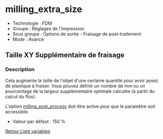 # milling_extra_size

* Technologie : FDM
* Groupe : Réglages de l'Impression
* Sous groupe : Options de sortie - Fraisage de post-traitement
* Mode : Avancé

## Taille XY Supplémentaire de fraisage

### Description

Cela augmente la taille de l'objet d'une certaine quantité pour avoir assez de plastique à fraiser. Vous pouvez définir un nombre de mm ou un pourcentage de la largeur supplémentaire optimale calculée (à partir du calcul du flux).

L'option [milling_post_process](milling_post_process.md) doit être active pour que le paramètre soit accessible.

* Valeur par défaut : 150 %

[Retour Liste variables](variable_list.md)